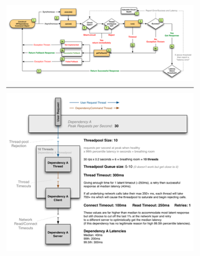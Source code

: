 ![hystrix architecture](./img/hystrix-circuit-breaker.png)



---------------------------------------------------------------------------------------------------------------------------



![timeout setting](./img/hystrix-timeout.png)
